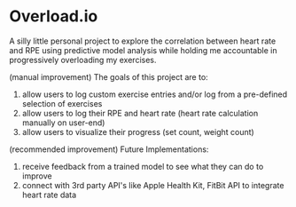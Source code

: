 # Overload.io
A silly little personal project to explore the correlation between heart rate and RPE using predictive model analysis while holding me accountable in progressively overloading my exercises. 

(manual improvement)
The goals of this project are to:
1. allow users to log custom exercise entries and/or log from a pre-defined selection of exercises
2. allow users to log their RPE and heart rate (heart rate calculation manually on user-end)
3. allow users to visualize their progress (set count, weight count)

(recommended improvement)
Future Implementations:
1. receive feedback from a trained model to see what they can do to improve
2. connect with 3rd party API's like Apple Health Kit, FitBit API to integrate heart rate data
